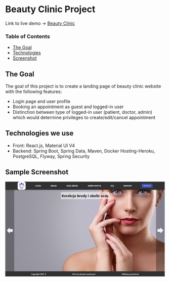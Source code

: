 # Beauty Clinic Project

Link to live demo -> [Beauty Clinic](https://amazing-pasteur-4c1568.netlify.app "Beauty Clinic")

### **Table of Contents**

- [The Goal](#the-goal)
- [Technologies](#technologies-we-use)
- [Screenshot](#sample-screenshot)

## The Goal

The goal of this project is to create a landing page of beauty clinic website with the following features:

- Login page and user profile
- Booking an appointment as guest and logged-in user
- Distinction between type of logged-in user (patient, doctor, admin) which would determine privileges to create/edit/cancel appointment

## Technologies we use

- Front: React.js, Material UI V4
- Backend: Spring Boot, Spring Data, Maven, Docker
  Hosting-Heroku, PostgreSQL, Flyway, Spring Security

## Sample Screenshot

![](./mockup-preview.png)
